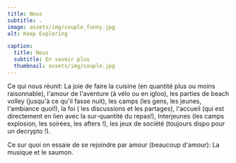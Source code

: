 ```yaml
---
title: Nous
subtitle: .
image: assets/img/couple_funny.jpg
alt: Keep Exploring

caption:
  title: Nous
  subtitle: En savoir plus
  thumbnail: assets/img/couple.jpg
---
```

Ce qui nous réunit: La joie de faire la cuisine (en quantité plus ou moins raisonnable), l'amour de l'aventure (à vélo ou en igloo), les parties de beach volley (jusqu'à ce qu'il fasse nuit), les camps (les gens, les jeunes, l'ambiance quoi!), la foi ( les discussions et les partages), l'accueil (qui est directement en lien avec la sur-quantité du repas!), Interjeunes (les camps explosion, les soirées, les afters !), les jeux de société (toujours dispo pour un decrypto !).

Ce sur quoi on essaie de se rejoindre par amour (beaucoup d'amour): La musique et le saumon.